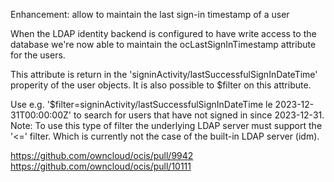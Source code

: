 Enhancement: allow to maintain the last sign-in timestamp of a user

When the LDAP identity backend is configured to have write access to the database
we're now able to maintain the ocLastSignInTimestamp attribute for the users.

This attribute is return in the 'signinActivity/lastSuccessfulSignInDateTime'
properity of the user objects. It is also possible to $filter on this attribute.

Use e.g. '$filter=signinActivity/lastSuccessfulSignInDateTime le 2023-12-31T00:00:00Z'
to search for users that have not signed in since 2023-12-31.
Note: To use this type of filter the underlying LDAP server must support the
'<=' filter. Which is currently not the case of the built-in LDAP server (idm).

https://github.com/owncloud/ocis/pull/9942
https://github.com/owncloud/ocis/pull/10111
